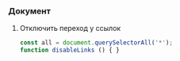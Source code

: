 ### Документ

1. Отключить переход у ссылок
    ```js
    const all = document.querySelectorAll('*');
    function disableLinks () { }
    ```